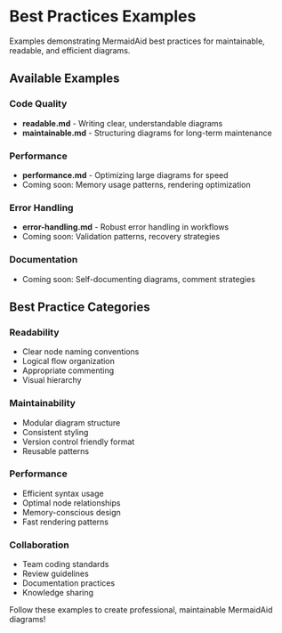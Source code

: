# Best Practices Examples

Examples demonstrating MermaidAid best practices for maintainable, readable, and efficient diagrams.

## Available Examples

### Code Quality
- **readable.md** - Writing clear, understandable diagrams
- **maintainable.md** - Structuring diagrams for long-term maintenance

### Performance
- **performance.md** - Optimizing large diagrams for speed
- Coming soon: Memory usage patterns, rendering optimization

### Error Handling
- **error-handling.md** - Robust error handling in workflows
- Coming soon: Validation patterns, recovery strategies

### Documentation
- Coming soon: Self-documenting diagrams, comment strategies

## Best Practice Categories

### Readability
- Clear node naming conventions
- Logical flow organization
- Appropriate commenting
- Visual hierarchy

### Maintainability  
- Modular diagram structure
- Consistent styling
- Version control friendly format
- Reusable patterns

### Performance
- Efficient syntax usage
- Optimal node relationships
- Memory-conscious design
- Fast rendering patterns

### Collaboration
- Team coding standards
- Review guidelines
- Documentation practices
- Knowledge sharing

Follow these examples to create professional, maintainable MermaidAid diagrams!
